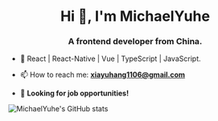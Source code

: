 <h1 align="center">Hi 👋, I'm MichaelYuhe</h1>
<h3 align="center">A frontend developer from China.</h3>

- 🌱 React | React-Native | Vue | TypeScript | JavaScript.

- 📫 How to reach me: **xiayuhang1106@gmail.com** 

- 👀 **Looking for job opportunities!**

![MichaelYuhe's GitHub stats](https://github-readme-stats.vercel.app/api?username=michaelyuhe)

